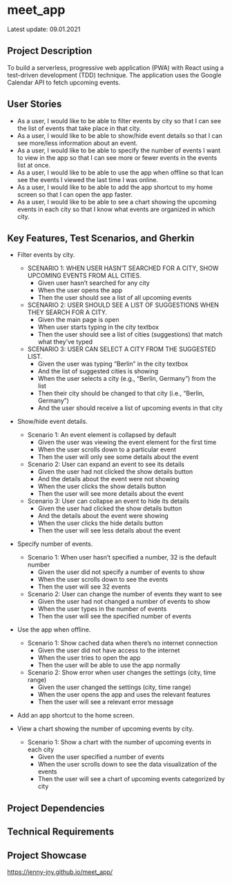 # meet_app
Latest update: 09.01.2021

## Project Description
To build a serverless, progressive web application (PWA) with React using a test-driven development (TDD) technique. The application uses the Google Calendar API to fetch upcoming events.

## User Stories
* As a user, I would like to be able to filter events by city so that I can see the list of events that take place in that city.
* As a user, I would like to be able to show/hide event details so that I can see more/less information about an event.
* As a user, I would like to be able to specify the number of events I want to view in the app so that I can see more or fewer events in the events list at once.
* As a user, I would like to be able to use the app when offline so that Ican see the events I viewed the last time I was online.
* As a user, I would like to be able to add the app shortcut to my home screen so that I can open the app faster.
* As a user, I would like to be able to see a chart showing the upcoming events in each city so that I know what events are organized in which city.

## Key Features, Test Scenarios, and Gherkin
* Filter events by city.
  * SCENARIO 1: WHEN USER HASN’T SEARCHED FOR A CITY, SHOW UPCOMING EVENTS FROM ALL CITIES.
    * Given user hasn’t searched for any city
    * When the user opens the app
    * Then the user should see a list of all upcoming events
  * SCENARIO 2: USER SHOULD SEE A LIST OF SUGGESTIONS WHEN THEY SEARCH FOR A CITY.
    * Given the main page is open
    * When user starts typing in the city textbox
    * Then the user should see a list of cities (suggestions) that match what they’ve typed
  * SCENARIO 3: USER CAN SELECT A CITY FROM THE SUGGESTED LIST.
    * Given the user was typing “Berlin” in the city textbox 
    * And the list of suggested cities is showing
    * When the user selects a city (e.g., “Berlin, Germany”) from the list
    * Then their city should be changed to that city (i.e., “Berlin, Germany”) 
    * And the user should receive a list of upcoming events in that city

* Show/hide event details.
  * Scenario 1: An event element is collapsed by default
    * Given the user was viewing the event element for the first time
    * When the user scrolls down to a particular event
    * Then the user will only see some details about the event
  * Scenario 2: User can expand an event to see its details
    * Given the user had not clicked the show details button
    * And the details about the event were not showing
    * When the user clicks the show details button
    * Then the user will see more details about the event
  * Scenario 3: User can collapse an event to hide its details
    * Given the user had clicked the show details button
    * And the details about the event were showing
    * When the user clicks the hide details button
    * Then the user will see less details about the event

* Specify number of events.
  * Scenario 1: When user hasn’t specified a number, 32 is the default number
    * Given the user did not specify a number of events to show
    * When the user scrolls down to see the events
    * Then the user will see 32 events
  * Scenario 2: User can change the number of events they want to see
    * Given the user had not changed a number of events to show
    * When the user types in the number of events
    * Then the user will see the specified number of events

* Use the app when offline.
  * Scenario 1: Show cached data when there’s no internet connection
    * Given the user did not have access to the internet
    * When the user tries to open the app
    * Then the user will be able to use the app normally
  * Scenario 2: Show error when user changes the settings (city, time range)
    * Given the user changed the settings (city, time range)
    * When the user opens the app and uses the relevant features
    * Then the user will see a relevant error message 

* Add an app shortcut to the home screen.

* View a chart showing the number of upcoming events by city.
  * Scenario 1: Show a chart with the number of upcoming events in each city
    * Given the user specified a number of events
    * When the user scrolls down to see the data visualization of the events
    * Then the user will see a chart of upcoming events categorized by city

## Project Dependencies

## Technical Requirements

## Project Showcase
https://jenny-jny.github.io/meet_app/
